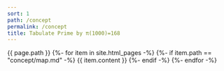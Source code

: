 ```yaml
---
sort: 1
path: /concept
permalink: /concept
title: Tabulate Prime by π(1000)=168
---
```

{{ page.path }}
{%- for item in site.html_pages -%}
	{%- if item.path == "concept/map.md" -%}
		{{ item.content }}
	{%- endif -%}
{%- endfor -%}
